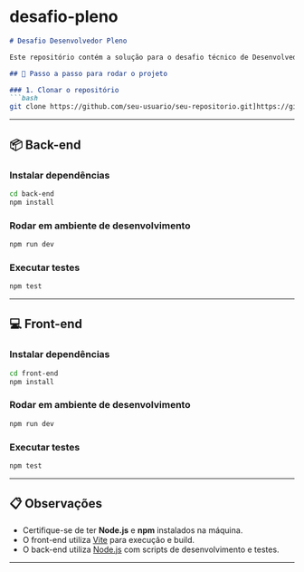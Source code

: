 # desafio-pleno

````markdown
# Desafio Desenvolvedor Pleno

Este repositório contém a solução para o desafio técnico de Desenvolvedor Pleno, composto por back-end e front-end independentes.

## 🚀 Passo a passo para rodar o projeto

### 1. Clonar o repositório
```bash
git clone https://github.com/seu-usuario/seu-repositorio.git]https://github.com/JulianAlves006/desafio-pleno.git
````

---

## 📦 Back-end

### Instalar dependências

```bash
cd back-end
npm install
```

### Rodar em ambiente de desenvolvimento

```bash
npm run dev
```

### Executar testes

```bash
npm test
```

---

## 💻 Front-end

### Instalar dependências

```bash
cd front-end
npm install
```

### Rodar em ambiente de desenvolvimento

```bash
npm run dev
```

### Executar testes

```bash
npm test
```

---

## 📋 Observações

* Certifique-se de ter **Node.js** e **npm** instalados na máquina.
* O front-end utiliza [Vite](https://vitejs.dev/) para execução e build.
* O back-end utiliza [Node.js](https://nodejs.org/) com scripts de desenvolvimento e testes.

---
